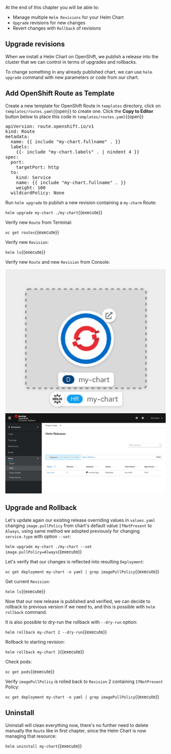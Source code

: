 At the end of this chapter you will be able to:
- Manage multiple `Helm Revisions` for your Helm Chart
- `Upgrade` revisions for new changes
- Revert changes with `Rollback` of revisions

## Upgrade revisions

When we install a Helm Chart on OpenShift, we publish a release into the cluster that we can control in terms of upgrades and rollbacks.

To change something in any already published chart, we can use `helm upgrade` command with new parameters or code from our chart.

## Add OpenShift Route as Template

Create a new template for OpenShift Route in `templates` directory, click on `templates/routes.yaml`{{open}} to create one. Click the **Copy to Editor** button below to place this code in `templates/routes.yaml`{{open}}
<pre class="file" data-filename="templates/routes.yaml" data-target="replace">
apiVersion: route.openshift.io/v1
kind: Route
metadata:
  name: {{ include "my-chart.fullname" . }}
  labels:
    {{- include "my-chart.labels" . | nindent 4 }}
spec:
  port:
    targetPort: http
  to:
    kind: Service
    name: {{ include "my-chart.fullname" . }}
    weight: 100
  wildcardPolicy: None
</pre>

Run `helm upgrade` to publish a new revision containing a `my-charm` Route:

`helm upgrade my-chart ./my-chart`{{execute}}

Verify new `Route` from Terminal:

`oc get routes`{{execute}}

Verify new `Revision`:

`helm ls`{{execute}}

Verify new `Route` and new `Revision` from Console:

<img src="https://github.com/avishayx/ocp-demo-session/blob/main/assets/developing-on-openshift/helm/my-chart-helm-chart-route.png" width="800" />

<img src="https://github.com/avishayx/ocp-demo-session/blob/main/assets/developing-on-openshift/helm/my-chart-new-revision.png" width="800" />


## Upgrade and Rollback

Let's update again our existing release overriding values in `values.yaml` changing `image.pullPolicy` from chart's default value `IfNotPresent` to `Always`, using same method we adopted previously for changing `service.type` with option `--set`:

`helm upgrade my-chart ./my-chart --set image.pullPolicy=Always`{{execute}}

Let's verify that our changes is reflected into resulting `Deployment`:

`oc get deployment my-chart -o yaml | grep imagePullPolicy`{{execute}}

Get current `Revision`:

`helm ls`{{execute}}

Now that our new release is published and verified, we can decide to rollback to previous version if we need to, and this is possible with `helm rollback` command.

It is also possible to dry-run the rollback with `--dry-run` option:

`helm rollback my-chart 2 --dry-run`{{execute}}

Rollback to starting revision:

`helm rollback my-chart 2`{{execute}}

Check pods:

`oc get pods`{{execute}}

Verify `imagePullPolicy` is rolled back to `Revision` 2 containing `IfNotPresent` Policy:

`oc get deployment my-chart -o yaml | grep imagePullPolicy`{{execute}}


## Uninstall

Uninstall will clean everything now, there's no further need to delete manually the `Route` like in first chapter, since the Helm Chart is now managing that resource:

`helm uninstall my-chart`{{execute}}